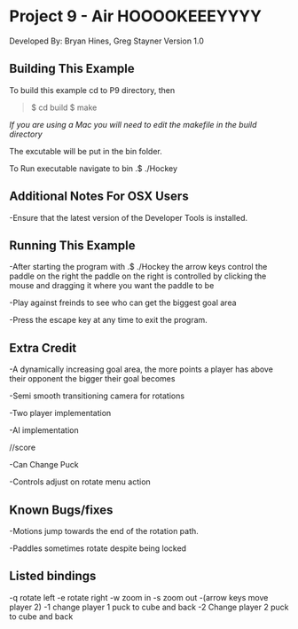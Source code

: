 Project 9 - Air HOOOOKEEEYYYY
========================================

Developed By: Bryan Hines, Greg Stayner
Version 1.0


Building This Example
---------------------
To build this example cd to P9 directory, then

>$ cd build
>$ make

*If you are using a Mac you will need to edit the makefile in the build directory*

The excutable will be put in the bin folder.

To Run executable
navigate to bin
.$ ./Hockey


Additional Notes For OSX Users
------------------------------

-Ensure that the latest version of the Developer Tools is installed.



Running This Example
---------------------
-After starting the program with .$ ./Hockey the arrow keys control the paddle on the right
the paddle on the right is controlled by clicking the mouse and dragging it where you want the
paddle to be

-Play against freinds to see who can get the biggest goal area

-Press the escape key at any time to exit the program.

Extra Credit
---------------------

-A dynamically increasing goal area, the more points a player has above their opponent the bigger 
their goal becomes

-Semi smooth transitioning camera for rotations

-Two player implementation

-AI implementation

//score

-Can Change Puck

-Controls adjust on rotate menu action


Known Bugs/fixes
---------------------
-Motions jump towards the end of the rotation path.

-Paddles sometimes rotate despite being locked


Listed bindings
---------------------
-q rotate left
-e rotate right
-w zoom in
-s zoom out
-(arrow keys move player 2)
-1 change player 1 puck to cube and back
-2 Change player 2 puck to cube and back
